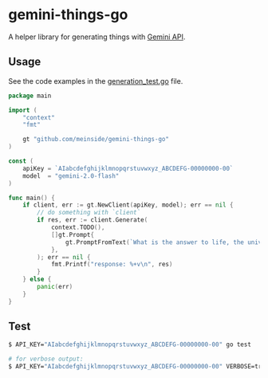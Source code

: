 # gemini-things-go

A helper library for generating things with [Gemini API](https://github.com/googleapis/go-genai).

## Usage

See the code examples in the [generation_test.go](https://github.com/meinside/gemini-things-go/blob/master/generation_test.go) file.

```go
package main

import (
	"context"
	"fmt"

	gt "github.com/meinside/gemini-things-go"
)

const (
	apiKey = `AIabcdefghijklmnopqrstuvwxyz_ABCDEFG-00000000-00`
	model  = "gemini-2.0-flash"
)

func main() {
	if client, err := gt.NewClient(apiKey, model); err == nil {
		// do something with `client`
		if res, err := client.Generate(
			context.TODO(),
			[]gt.Prompt{
				gt.PromptFromText(`What is the answer to life, the universe, and everything?`),
			},
		); err == nil {
			fmt.Printf("response: %+v\n", res)
		}
	} else {
		panic(err)
	}
}
```

## Test

```bash
$ API_KEY="AIabcdefghijklmnopqrstuvwxyz_ABCDEFG-00000000-00" go test

# for verbose output:
$ API_KEY="AIabcdefghijklmnopqrstuvwxyz_ABCDEFG-00000000-00" VERBOSE=true go test
```

